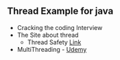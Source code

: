 ## Thread Example for java

* Cracking the coding Interview
* The Site about thread 
   * Thread Safety [Link](https://www.journaldev.com/1061/thread-safety-in-java)
* MultiThreading - [Udemy](https://www.udemy.com/java-multithreading/learn/v4/content)
